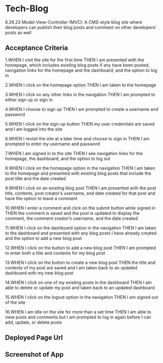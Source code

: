 # Tech-Blog
6.26.23   Model-View-Controller (MVC): A CMS-style blog site where developers can publish their blog posts and comment on other developers’ posts as well

## Acceptance Criteria

1.WHEN I visit the site for the first time THEN I am presented with the homepage, which includes existing blog posts if any have been posted; navigation links for the homepage and the dashboard; and the option to log in

2.WHEN I click on the homepage option THEN I am taken to the homepage

3.WHEN I click on any other links in the navigation THEN I am prompted to either sign up or sign in

4.WHEN I choose to sign up THEN I am prompted to create a username and password

5.WHEN I click on the sign-up button THEN my user credentials are saved and I am logged into the site

6.WHEN I revisit the site at a later time and choose to sign in THEN I am prompted to enter my username and password

7.WHEN I am signed in to the site THEN I see navigation links for the homepage, the dashboard, and the option to log out

8.WHEN I click on the homepage option in the navigation THEN I am taken to the homepage and presented with existing blog posts that include the post title and the date created

9.WHEN I click on an existing blog post THEN I am presented with the post title, contents, post creator’s username, and date created for that post and have the option to leave a comment

10.WHEN I enter a comment and click on the submit button while signed in THEN the comment is saved and the post is updated to display the comment, the comment creator’s username, and the date created

11.WHEN I click on the dashboard option in the navigation THEN I am taken to the dashboard and presented with any blog posts I have already created and the option to add a new blog post

12.WHEN I click on the button to add a new blog post THEN I am prompted to enter both a title and contents for my blog post

13.WHEN I click on the button to create a new blog post THEN the title and contents of my post are saved and I am taken back to an updated dashboard with my new blog post

14.WHEN I click on one of my existing posts in the dashboard THEN I am able to delete or update my post and taken back to an updated dashboard

15.WHEN I click on the logout option in the navigation THEN I am signed out of the site

16.WHEN I am idle on the site for more than a set time THEN I am able to view posts and comments but I am prompted to log in again before I can add, update, or delete posts

## Deployed Page Url

 
## Screenshot of App



